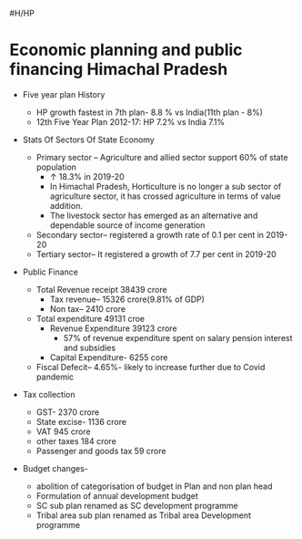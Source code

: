 #H/HP 
# Economic planning and public financing Himachal Pradesh
* Five year plan History
	* HP growth fastest in 7th plan- 8.8 % vs India(11th plan - 8%)
	* 12th Five Year Plan 2012-17: HP 7.2% vs India 7.1%

* Stats Of Sectors Of State Economy
	* Primary sector – Agriculture and allied sector support 60% of state population
		* ↑ 18.3% in 2019-20
		* In Himachal Pradesh, Horticulture is no longer a sub sector of agriculture sector, it has crossed agriculture in terms of value addition.
		* The livestock sector has emerged as an alternative and dependable source of income generation
	* Secondary sector– registered a growth rate of 0.1 per cent in 2019-20
	* Tertiary sector– It registered a growth of 7.7 per cent in 2019-20

* Public Finance
	* Total Revenue receipt 38439 crore
		* Tax revenue– 15326 crore(9.81% of GDP)
		* Non tax– 2410 crore
	* Total expenditure 49131 croe
		* Revenue Expenditure 39123 crore
			* 57% of revenue expenditure spent on salary pension interest and subsidies
		* Capital Expenditure- 6255 core
	* Fiscal Defecit– 4.65%- likely to increase further due to Covid pandemic

* Tax collection
	* GST- 2370 crore
	* State excise- 1136 crore
	* VAT 945 crore
	* other taxes 184 crore
	* Passenger and goods tax 59 crore

* Budget changes-
	* abolition of categorisation of budget in Plan and non plan head
	* Formulation of annual development budget
	* SC sub plan renamed as SC development programme
	* Tribal area sub plan renamed as Tribal area Development programme